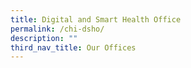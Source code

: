 ```yaml
---
title: Digital and Smart Health Office
permalink: /chi-dsho/
description: ""
third_nav_title: Our Offices
---
```

